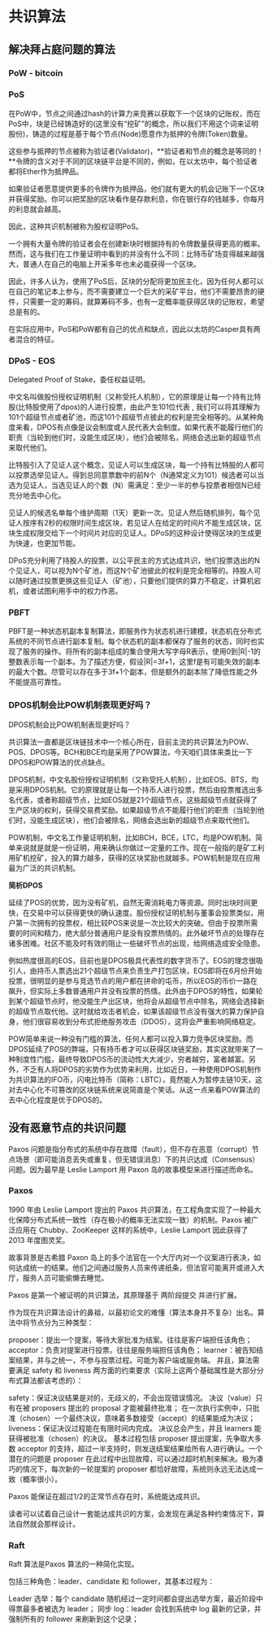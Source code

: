 # 共识算法
## 解决拜占庭问题的算法
### PoW - bitcoin

### PoS 
在PoW中，节点之间通过hash的计算力来竞赛以获取下一个区块的记账权，而在PoS中，块是已经铸造好的(这里没有“挖矿”的概念，所以我们不用这个词来证明股份)，铸造的过程是基于每个节点(Node)愿意作为抵押的令牌(Token)数量。

这些参与抵押的节点被称为验证者(Validator)，**验证者和节点的概念是等同的！**令牌的含义对于不同的区块链平台是不同的，例如，在以太坊中，每个验证者都将Ether作为抵押品。

如果验证者愿意提供更多的令牌作为抵押品，他们就有更大的机会记账下一个区块并获得奖励。你可以把奖励的区块看作是存款利息，你在银行存的钱越多，你每月的利息就会越高。

因此，这种共识机制被称为股权证明PoS。

一个拥有大量令牌的验证者会在创建新块时根据持有的令牌数量获得更高的概率。然而，这与我们在工作量证明中看到的并没有什么不同：比特币矿场变得越来越强大，普通人在自己的电脑上开采多年也未必能获得一个区块。

因此，许多人认为，使用了PoS后，区块的分配将更加民主化，因为任何人都可以在自己的笔记本上参与，而不需要建立一个巨大的采矿平台，他们不需要昂贵的硬件，只需要一定的筹码，就算筹码不多，也有一定概率能获得区块的记账权，希望总是有的。

在实际应用中，PoS和PoW都有自己的优点和缺点，因此以太坊的Casper具有两者混合的特征。
### DPoS - EOS
 Delegated Proof of Stake，委任权益证明。

中文名叫做股份授权证明机制（又称受托人机制），它的原理是让每一个持有比特股(比特股使用了dpos)的人进行投票，由此产生101位代表 , 我们可以将其理解为101个超级节点或者矿池，而这101个超级节点彼此的权利是完全相等的。从某种角度来看，DPOS有点像是议会制度或人民代表大会制度。如果代表不能履行他们的职责（当轮到他们时，没能生成区块），他们会被除名，网络会选出新的超级节点来取代他们。

比特股引入了见证人这个概念，见证人可以生成区块，每一个持有比特股的人都可以投票选举见证人。得到总同意票数中的前N个（N通常定义为101）候选者可以当选为见证人，当选见证人的个数（N）需满足：至少一半的参与投票者相信N已经充分地去中心化。

见证人的候选名单每个维护周期（1天）更新一次。见证人然后随机排列，每个见证人按序有2秒的权限时间生成区块，若见证人在给定的时间片不能生成区块，区块生成权限交给下一个时间片对应的见证人。DPoS的这种设计使得区块的生成更为快速，也更加节能。

DPoS充分利用了持股人的投票，以公平民主的方式达成共识，他们投票选出的N个见证人，可以视为N个矿池，而这N个矿池彼此的权利是完全相等的。持股人可以随时通过投票更换这些见证人（矿池），只要他们提供的算力不稳定，计算机宕机，或者试图利用手中的权力作恶。
### PBFT
PBFT是一种状态机副本复制算法，即服务作为状态机进行建模，状态机在分布式系统的不同节点进行副本复制。每个状态机的副本都保存了服务的状态，同时也实现了服务的操作。将所有的副本组成的集合使用大写字母R表示，使用0到|R|-1的整数表示每一个副本。为了描述方便，假设|R|=3f+1，这里f是有可能失效的副本的最大个数。尽管可以存在多于3f+1个副本，但是额外的副本除了降低性能之外不能提高可靠性。

### DPOS机制会比POW机制表现更好吗？
DPOS机制会比POW机制表现更好吗？

共识算法一直都是区块链技术中一个核心所在，目前主流的共识算法为POW、POS、DPOS等。BCH和BCE均是采用了POW算法，今天咱们具体来类比一下DPOS和POW算法的优点缺点。

DPOS机制，中文名股份授权证明机制（又称受托人机制），比如EOS、BTS，均是采用DPOS机制。它的原理就是让每一个持币人进行投票，然后由投票推选出多名代表，或者称超级节点，比如EOS就是21个超级节点，这些超级节点就获得了生产区块的权利，获得交易费奖励。如果超级节点不能履行他们的职责（当轮到他们时，没能生成区块），他们会被除名，网络会选出新的超级节点来取代他们。

POW机制，中文名工作量证明机制，比如BCH，BCE，LTC，均是POW机制。简单来说就是就是一份证明，用来确认你做过一定量的工作。现在一般指的是矿工利用矿机挖矿，投入的算力越多，获得的区块奖励也就越多。POW机制是现在应用最为广泛的共识机制。

**简析DPOS**

延续了POS的优势，因为没有矿机，自然无需消耗电力等资源。同时出块时间更快，在交易中可以获得更快的确认速度。股份授权证明机制与董事会投票类似，用户第一次拥有的投票权，相比较POS来说是一次比较大的突破。但由于投票所需要的时间和精力，绝大部分普通用户是没有投票热情的。此外破坏节点的处理存在诸多困难。社区不能及时有效的阻止一些破坏节点的出现，给网络造成安全隐患。

例如热度很高的EOS，目前也是DPOS极具代表性的数字货币了。EOS的理念很吸引人，由持币人票选出21个超级节点来负责生产打包区块，EOS即将在6月份开始投票，很明显的是参与竞选节点的用户都在拼命的屯币，所以EOS的币价一路在飙升，但实际上多数普通用户并没有投票的热情。此外由于DPOS的特性，如果轮到某个超级节点时，他没能生产出区块，他将会从超级节点中除名，网络会选择新的超级节点取代他。这时就给攻击者机会，如果该超级节点没有强大的算力保护自身，他们很容易收到分布式拒绝服务攻击（DDOS），这将会严重影响网络稳定。

POW简单来说一种没有门槛的算法，任何人都可以投入算力竞争区块奖励。而DPOS延续了POS的弊端，只有持币者才可以获得区块链奖励，其实这就带来了一种制度性门槛，最终导致DPOS币的流动性大大减少，穷者越穷，富者越富。另外，不乏有人将DPOS的劣势作为优势来利用，比如近日，一种使用DPOS机制作为共识算法的IFO币，闪电比特币（简称：LBTC），竟然能人为暂停主链10天，这对去中心化不可篡改的区块链系统来说简直是个笑话。从这一点来看POW算法的去中心化程度是优于DPOS的。
## 没有恶意节点的共识问题
Paxos 问题是指分布式的系统中存在故障（fault），但不存在恶意（corrupt）节点场景（即可能消息丢失或重复，但无错误消息）下的共识达成（Consensus）问题。因为最早是 Leslie Lamport 用 Paxon 岛的故事模型来进行描述而命名。
### Paxos
1990 年由 Leslie Lamport 提出的 Paxos 共识算法，在工程角度实现了一种最大化保障分布式系统一致性（存在极小的概率无法实现一致）的机制。Paxos 被广泛应用在 Chubby、ZooKeeper 这样的系统中，Leslie Lamport 因此获得了 2013 年度图灵奖。

故事背景是古希腊 Paxon 岛上的多个法官在一个大厅内对一个议案进行表决，如何达成统一的结果。他们之间通过服务人员来传递纸条，但法官可能离开或进入大厅，服务人员可能偷懒去睡觉。

Paxos 是第一个被证明的共识算法，其原理基于 两阶段提交 并进行扩展。

作为现在共识算法设计的鼻祖，以最初论文的难懂（算法本身并不复杂）出名。算法中将节点分为三种类型：

proposer：提出一个提案，等待大家批准为结案。往往是客户端担任该角色；
acceptor：负责对提案进行投票。往往是服务端担任该角色；
learner：被告知结案结果，并与之统一，不参与投票过程。可能为客户端或服务端。
并且，算法需要满足 safety 和 liveness 两方面的约束要求（实际上这两个基础属性是大部分分布式算法都该考虑的）：

safety：保证决议结果是对的，无歧义的，不会出现错误情况。
决议（value）只有在被 proposers 提出的 proposal 才能被最终批准；
在一次执行实例中，只批准（chosen）一个最终决议，意味着多数接受（accept）的结果能成为决议；
liveness：保证决议过程能在有限时间内完成。
决议总会产生，并且 learners 能获得被批准（chosen）的决议。
基本过程包括 proposer 提出提案，先争取大多数 acceptor 的支持，超过一半支持时，则发送结案结果给所有人进行确认。一个潜在的问题是 proposer 在此过程中出现故障，可以通过超时机制来解决。极为凑巧的情况下，每次新的一轮提案的 proposer 都恰好故障，系统则永远无法达成一致（概率很小）。

Paxos 能保证在超过1/2的正常节点存在时，系统能达成共识。

读者可以试着自己设计一套能达成共识的方案，会发现在满足各种约束情况下，算法自然就会那样设计。
### Raft
Raft 算法是Paxos 算法的一种简化实现。

包括三种角色：leader、candidate 和 follower，其基本过程为：

Leader 选举：每个 candidate 随机经过一定时间都会提出选举方案，最近阶段中得票最多者被选为 leader；
同步 log：leader 会找到系统中 log 最新的记录，并强制所有的 follower 来刷新到这个记录；
